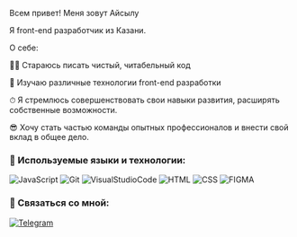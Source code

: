 Всем привет! Меня зовут Айсылу

Я front-end разработчик из Казани.

О себе:

👨‍💻 Стараюсь писать чистый, читабельный код

🚀 Изучаю различные технологии front-end разработки

⏱ Я стремлюсь совершенствовать свои навыки развития, расширять собственные возможности.

😎 Хочу стать частью команды опытных профессионалов и внести свой вклад в общее дело.

### 🔨 Используемые языки и технологии:

![JavaScript](https://img.shields.io/badge/JavaScript-090909?style=for-the-badge&logo=javascript&logoColor=e9d54d)
![Git](https://img.shields.io/badge/git-090909?style=for-the-badge&logo=git&logoColor=F26356)
![VisualStudioCode](https://img.shields.io/badge/Visual_Studio_Code-090909?style=for-the-badge&logo=VisualStudioCode&logoColor=599AC7)
![HTML](https://img.shields.io/badge/HTML-090909?style=for-the-badge&logo=html5&logoColor=F26356)
![CSS](https://img.shields.io/badge/CSS-090909?style=for-the-badge&logo=css3&logoColor=599AC7)
![FIGMA](https://img.shields.io/badge/FIGMA-090909?style=for-the-badge&logo=figma&logoColor=A25AFF)

### 💬 Связаться со мной:


[![Telegram](https://img.shields.io/badge/-Telegram-090909?style=for-the-badge&logo=telegram&logoColor=27a0d9)](https://t.me/Aisilu_Gilmullina)